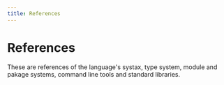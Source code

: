 ```yaml
---
title: References
---
```


# References

These are references of the language's systax, type system, module and pakage systems, command line tools and standard libraries.
